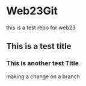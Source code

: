 # Web23Git
this is a test repo for web23 

## This is a test title

### This is another test Title 

making a change on a branch 